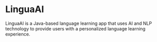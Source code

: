 # LinguaAI
LinguaAI is a Java-based language learning app that uses AI and NLP technology to provide users with a personalized language learning experience. 

